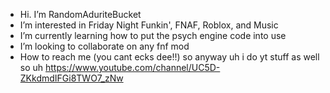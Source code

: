 - Hi. I’m RandomAduriteBucket
- I’m interested in Friday Night Funkin', FNAF, Roblox, and Music
- I’m currently learning how to put the psych engine code into use
- I’m looking to collaborate on any fnf mod
- How to reach me (you cant ecks dee!!)
 so anyway uh i do yt stuff as well so uh https://www.youtube.com/channel/UC5D-ZKkdmdIFGi8TWO7_zNw

